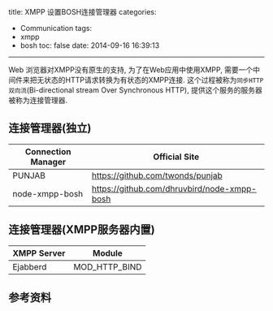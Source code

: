title: XMPP 设置BOSH连接管理器
categories:
  - Communication
tags:
  - xmpp
  - bosh
toc: false
date: 2014-09-16 16:39:13
---

Web 浏览器对XMPP没有原生的支持, 为了在Web应用中使用XMPP, 需要一个中间件来把无状态的HTTP请求转换为有状态的XMPP连接. 这个过程被称为`同步HTTP双向流`(Bi-directional stream Over Synchronous HTTP), 提供这个服务的服务器被称为连接管理器.

<!--more-->

## 连接管理器(独立)

| Connection Manager                | Official Site                                                               |
| --------------------------------- | --------------------------------------------------------------------------- |
| PUNJAB                            | https://github.com/twonds/punjab                                            |
| node-xmpp-bosh                    | https://github.com/dhruvbird/node-xmpp-bosh                                 |

## 连接管理器(XMPP服务器内置)

| XMPP Server                | Module                                                   |
| ---------------------------| ---------------------------------------------------------|
| Ejabberd                   | MOD_HTTP_BIND                                            |

## 参考资料

